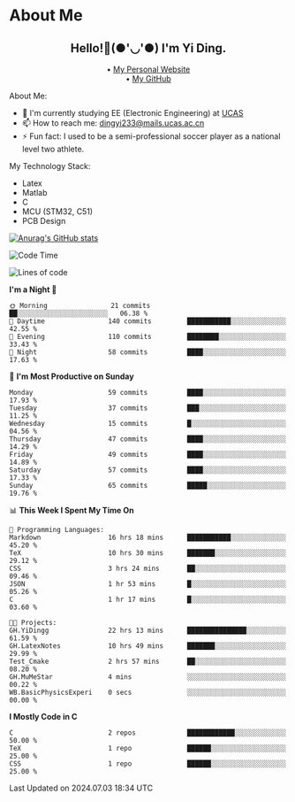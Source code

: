 # About Me

<h2 style="text-align:center;"> Hello!👋(●'◡'●) I'm Yi Ding.</h2>

<div style="text-align:center;">
  • <a href="https://yidingg.github.io/YiDingg">My Personal Website</a><br>
  • <a href="https://github.com/YiDingg">My GitHub</a>
</div>

About Me:
- 🔭 I'm currently studying EE (Electronic Engineering) at [UCAS](https://www.ucas.ac.cn/)
- 📫 How to reach me: dingyi233@mails.ucas.ac.cn
- ⚡ Fun fact: I used to be a semi-professional soccer player as a national level two athlete.

My Technology Stack:
- Latex
- Matlab
- C
- MCU (STM32, C51)
- PCB Design

[![Anurag's GitHub stats](https://github-readme-stats.vercel.app/api?username=YiDingg)](https://github.com/anuraghazra/github-readme-stats)

<!--START_SECTION:waka-->
![Code Time](http://img.shields.io/badge/Code%20Time-121%20hrs%2018%20mins-blue)

![Lines of code](https://img.shields.io/badge/From%20Hello%20World%20I%27ve%20Written-427.2%20thousand%20lines%20of%20code-blue)

**I'm a Night 🦉** 

```text
🌞 Morning                21 commits          ██░░░░░░░░░░░░░░░░░░░░░░░   06.38 % 
🌆 Daytime                140 commits         ███████████░░░░░░░░░░░░░░   42.55 % 
🌃 Evening                110 commits         ████████░░░░░░░░░░░░░░░░░   33.43 % 
🌙 Night                  58 commits          ████░░░░░░░░░░░░░░░░░░░░░   17.63 % 
```
📅 **I'm Most Productive on Sunday** 

```text
Monday                   59 commits          ████░░░░░░░░░░░░░░░░░░░░░   17.93 % 
Tuesday                  37 commits          ███░░░░░░░░░░░░░░░░░░░░░░   11.25 % 
Wednesday                15 commits          █░░░░░░░░░░░░░░░░░░░░░░░░   04.56 % 
Thursday                 47 commits          ████░░░░░░░░░░░░░░░░░░░░░   14.29 % 
Friday                   49 commits          ████░░░░░░░░░░░░░░░░░░░░░   14.89 % 
Saturday                 57 commits          ████░░░░░░░░░░░░░░░░░░░░░   17.33 % 
Sunday                   65 commits          █████░░░░░░░░░░░░░░░░░░░░   19.76 % 
```


📊 **This Week I Spent My Time On** 

```text
💬 Programming Languages: 
Markdown                 16 hrs 18 mins      ███████████░░░░░░░░░░░░░░   45.20 % 
TeX                      10 hrs 30 mins      ███████░░░░░░░░░░░░░░░░░░   29.12 % 
CSS                      3 hrs 24 mins       ██░░░░░░░░░░░░░░░░░░░░░░░   09.46 % 
JSON                     1 hr 53 mins        █░░░░░░░░░░░░░░░░░░░░░░░░   05.26 % 
C                        1 hr 17 mins        █░░░░░░░░░░░░░░░░░░░░░░░░   03.60 % 

🐱‍💻 Projects: 
GH.YiDingg               22 hrs 13 mins      ███████████████░░░░░░░░░░   61.59 % 
GH.LatexNotes            10 hrs 49 mins      ███████░░░░░░░░░░░░░░░░░░   29.99 % 
Test_Cmake               2 hrs 57 mins       ██░░░░░░░░░░░░░░░░░░░░░░░   08.20 % 
GH.MuMeStar              4 mins              ░░░░░░░░░░░░░░░░░░░░░░░░░   00.22 % 
WB.BasicPhysicsExperi    0 secs              ░░░░░░░░░░░░░░░░░░░░░░░░░   00.00 % 
```

**I Mostly Code in C** 

```text
C                        2 repos             ████████████░░░░░░░░░░░░░   50.00 % 
TeX                      1 repo              ██████░░░░░░░░░░░░░░░░░░░   25.00 % 
CSS                      1 repo              ██████░░░░░░░░░░░░░░░░░░░   25.00 % 
```




 Last Updated on 2024.07.03 18:34 UTC
<!--END_SECTION:waka-->
